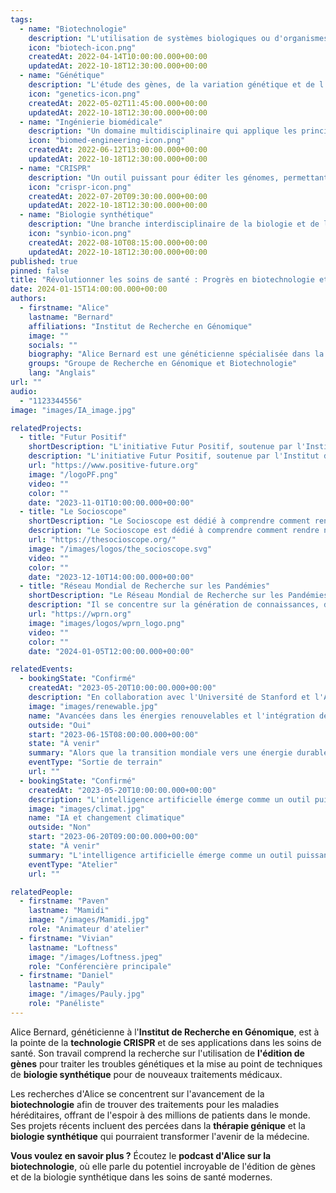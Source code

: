 ```yaml
---
tags:
  - name: "Biotechnologie"
    description: "L'utilisation de systèmes biologiques ou d'organismes vivants pour développer ou créer différents produits."
    icon: "biotech-icon.png"
    createdAt: 2022-04-14T10:00:00.000+00:00
    updatedAt: 2022-10-18T12:30:00.000+00:00
  - name: "Génétique"
    description: "L'étude des gènes, de la variation génétique et de l'hérédité chez les organismes vivants."
    icon: "genetics-icon.png"
    createdAt: 2022-05-02T11:45:00.000+00:00
    updatedAt: 2022-10-18T12:30:00.000+00:00
  - name: "Ingénierie biomédicale"
    description: "Un domaine multidisciplinaire qui applique les principes de l'ingénierie à la médecine et à la biologie à des fins de soins de santé."
    icon: "biomed-engineering-icon.png"
    createdAt: 2022-06-12T13:00:00.000+00:00
    updatedAt: 2022-10-18T12:30:00.000+00:00
  - name: "CRISPR"
    description: "Un outil puissant pour éditer les génomes, permettant aux chercheurs de modifier les séquences d'ADN et la fonction des gènes."
    icon: "crispr-icon.png"
    createdAt: 2022-07-20T09:30:00.000+00:00
    updatedAt: 2022-10-18T12:30:00.000+00:00
  - name: "Biologie synthétique"
    description: "Une branche interdisciplinaire de la biologie et de l'ingénierie qui conçoit et construit de nouvelles parties, dispositifs et systèmes biologiques."
    icon: "synbio-icon.png"
    createdAt: 2022-08-10T08:15:00.000+00:00
    updatedAt: 2022-10-18T12:30:00.000+00:00
published: true
pinned: false
title: "Révolutionner les soins de santé : Progrès en biotechnologie et génétique"
date: 2024-01-15T14:00:00.000+00:00
authors:
  - firstname: "Alice"
    lastname: "Bernard"
    affiliations: "Institut de Recherche en Génomique"
    image: ""
    socials: ""
    biography: "Alice Bernard est une généticienne spécialisée dans la technologie CRISPR et la thérapie génique, travaillant à l'avant-garde des avancées en biotechnologie."
    groups: "Groupe de Recherche en Génomique et Biotechnologie"
    lang: "Anglais"
url: ""
audio:
  - "1123344556"
image: "images/IA_image.jpg"

relatedProjects:
  - title: "Futur Positif"
    shortDescription: "L'initiative Futur Positif, soutenue par l'Institut d'études avancées de Paris et la Fondation 2100"
    description: "L'initiative Futur Positif, soutenue par l'Institut d'études avancées de Paris et la Fondation 2100, vise à faire connaître les travaux de prospective."
    url: "https://www.positive-future.org"
    image: "/logoPF.png"
    video: ""
    color: ""
    date: "2023-11-01T10:00:00.000+00:00"
  - title: "Le Socioscope"
    shortDescription: "Le Socioscope est dédié à comprendre comment rendre notre monde plus durable, en particulier en ce qui concerne l'alimentation."
    description: "Le Socioscope est dédié à comprendre comment rendre notre monde plus durable, en particulier en ce qui concerne l'alimentation."
    url: "https://thesocioscope.org/"
    image: "/images/logos/the_socioscope.svg"
    video: ""
    color: ""
    date: "2023-12-10T14:00:00.000+00:00"
  - title: "Réseau Mondial de Recherche sur les Pandémies"
    shortDescription: "Le Réseau Mondial de Recherche sur les Pandémies (WPRN) se consacre à faciliter la collaboration internationale en matière de recherche sur les pandémies."
    description: "Il se concentre sur la génération de connaissances, de données et d'outils qui peuvent être partagés entre les nations pour mieux comprendre et combattre les pandémies. Grâce à des partenariats avec des institutions telles que l'Institut d'Études Avancées de Paris (Paris IAS), le WPRN réunit des experts pour relever les défis complexes posés par les crises sanitaires mondiales."
    url: "https://wprn.org"
    image: "images/logos/wprn_logo.png"
    video: ""
    color: ""
    date: "2024-01-05T12:00:00.000+00:00"

relatedEvents:
  - bookingState: "Confirmé"
    createdAt: "2023-05-20T10:00:00.000+00:00"
    description: "En collaboration avec l'Université de Stanford et l'Agence Internationale de l'Énergie"
    image: "images/renewable.jpg"
    name: "Avancées dans les énergies renouvelables et l'intégration de l'IA"
    outside: "Oui"
    start: "2023-06-15T08:00:00.000+00:00"
    state: "À venir"
    summary: "Alors que la transition mondiale vers une énergie durable se poursuit, l'intelligence artificielle joue un rôle crucial dans l'optimisation des systèmes d'énergie renouvelable."
    eventType: "Sortie de terrain"
    url: ""
  - bookingState: "Confirmé"
    createdAt: "2023-05-20T10:00:00.000+00:00"
    description: "L'intelligence artificielle émerge comme un outil puissant dans la lutte contre le changement climatique."
    image: "images/climat.jpg"
    name: "IA et changement climatique"
    outside: "Non"
    start: "2023-06-20T09:00:00.000+00:00"
    state: "À venir"
    summary: "L'intelligence artificielle émerge comme un outil puissant dans la lutte contre le changement climatique."
    eventType: "Atelier"
    url: ""

relatedPeople:
  - firstname: "Paven"
    lastname: "Mamidi"
    image: "/images/Mamidi.jpg"
    role: "Animateur d'atelier"
  - firstname: "Vivian"
    lastname: "Loftness"
    image: "/images/Loftness.jpeg"
    role: "Conférencière principale"
  - firstname: "Daniel"
    lastname: "Pauly"
    image: "/images/Pauly.jpg"
    role: "Panéliste"
---
```


Alice Bernard, généticienne à l'**Institut de Recherche en Génomique**, est à la pointe de la **technologie CRISPR** et de ses applications dans les soins de santé. Son travail comprend la recherche sur l'utilisation de **l'édition de gènes** pour traiter les troubles génétiques et la mise au point de techniques de **biologie synthétique** pour de nouveaux traitements médicaux.

Les recherches d'Alice se concentrent sur l'avancement de la **biotechnologie** afin de trouver des traitements pour les maladies héréditaires, offrant de l'espoir à des millions de patients dans le monde. Ses projets récents incluent des percées dans la **thérapie génique** et la **biologie synthétique** qui pourraient transformer l'avenir de la médecine.

**Vous voulez en savoir plus ?** Écoutez le **podcast d'Alice sur la biotechnologie**, où elle parle du potentiel incroyable de l'édition de gènes et de la biologie synthétique dans les soins de santé modernes.
